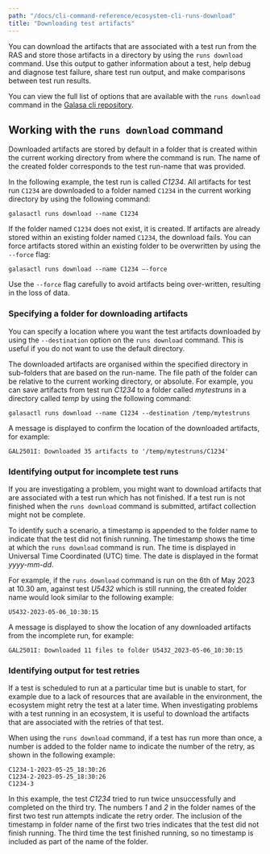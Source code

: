 ```yaml
---
path: "/docs/cli-command-reference/ecosystem-cli-runs-download"
title: "Downloading test artifacts"
---
```


You can download the artifacts that are associated with a test run from the RAS and store those artifacts in a directory by using the `runs download` command. Use this output to gather information about a test, help debug and diagnose test failure, share test run output, and make comparisons between test run results.

You can view the full list of options that are available with the `runs download` command in the 
<a href="https://github.com/galasa-dev/cli/blob/main/docs/generated/galasactl_runs_download.md#galasactl-runs-download" target="_blank">Galasa cli repository</a>.

## Working with the `runs download` command

Downloaded artifacts are stored by default in a folder that is created within the current working directory from where the command is run. The name of the created folder corresponds to the test run-name that was provided. 

In the following example, the test run is called _C1234_. All artifacts for test run `C1234` are downloaded to a folder named `C1234` in the current working directory by using the following command:

```
galasactl runs download --name C1234
```

If the folder named `C1234` does not exist, it is created. If artifacts are already stored within an existing folder named `C1234`, the download fails. You can force artifacts stored within an existing folder to be overwritten by using the `--force` flag:

```
galasactl runs download --name C1234 –-force
```

Use the `--force` flag carefully to avoid artifacts being over-written, resulting in the loss of data.

### Specifying a folder for downloading artifacts

You can specify a location where you want the test artifacts downloaded by using the `--destination` option on the `runs download` command. This is useful if you do not want to use the default directory. 

The downloaded artifacts are organised within the specified directory in sub-folders that are based on the run-name. The file path of the folder can be relative to the current working directory, or absolute. For example, you can save artifacts from test run _C1234_ to a folder called _mytestruns_ in a directory called _temp_ by using the following command:

```
galasactl runs download --name C1234 --destination /temp/mytestruns
```

A message is displayed to confirm the location of the downloaded artifacts, for example:

```
GAL2501I: Downloaded 35 artifacts to '/temp/mytestruns/C1234' 
```

### Identifying output for incomplete test runs 

If you are investigating a problem, you might want to download artifacts that are associated with a test run which has not finished. If a test run is not finished when the `runs download` command is submitted, artifact collection might not be complete.

To identify such a scenario, a timestamp is appended to the folder name to indicate that the test did not finish running. The timestamp shows the time at which the `runs download` command is run. The time is displayed in Universal Time Coordinated (UTC) time. The date is displayed in the format _yyyy-mm-dd_. 

For example, if the `runs download` command is run on the 6th of May 2023 at 10.30 am, against test _U5432_ which is still running, the created folder name would look similar to the following example:

```
U5432-2023-05-06_10:30:15
```

A message is displayed to show the location of any downloaded artifacts from the incomplete run, for example:

```
GAL2501I: Downloaded 11 files to folder U5432_2023-05-06_10:30:15
```

### Identifying output for test retries

If a test is scheduled to run at a particular time but is unable to start, for example due to a lack of resources that are available in the environment, the ecosystem might retry the test at a later time. When investigating problems with a test running in an ecosystem, it is useful to download the artifacts that are associated with the retries of that test.

When using the `runs download` command, if a test has run more than once, a number is added to the folder name to indicate the number of the retry, as shown in the following example:

```
C1234-1-2023-05-25_18:30:26
C1234-2-2023-05-25_18:30:26
C1234-3
```

In this example, the test _C1234_ tried to run twice unsuccessfully and completed on the third try. The numbers _1_ and _2_ in the folder names of the first two test run attempts indicate the retry order. The inclusion of the timestamp in folder name of the first two tries indicates that the test did not finish running. The third time the test finished running, so no timestamp is included as part of the name of the folder. 


